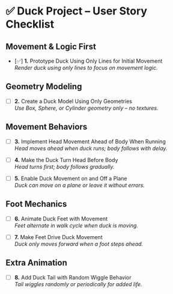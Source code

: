 # ✅ Duck Project – User Story Checklist

## Movement & Logic First
- [✅] **1.** Prototype Duck Using Only Lines for Initial Movement  
  *Render duck using only lines to focus on movement logic.*

## Geometry Modeling
- [ ] **2.** Create a Duck Model Using Only Geometries  
  *Use Box, Sphere, or Cylinder geometry only – no textures.*

## Movement Behaviors
- [ ] **3.** Implement Head Movement Ahead of Body When Running  
  *Head moves ahead when duck runs; body follows with delay.*

- [ ] **4.** Make the Duck Turn Head Before Body  
  *Head turns first; body follows gradually.*

- [ ] **5.** Enable Duck Movement on and Off a Plane  
  *Duck can move on a plane or leave it without errors.*

## Foot Mechanics
- [ ] **6.** Animate Duck Feet with Movement  
  *Feet alternate in walk cycle when duck is moving.*

- [ ] **7.** Make Feet Drive Duck Movement  
  *Duck only moves forward when a foot steps ahead.*

## Extra Animation
- [ ] **8.** Add Duck Tail with Random Wiggle Behavior  
  *Tail wiggles randomly or periodically for added life.*
